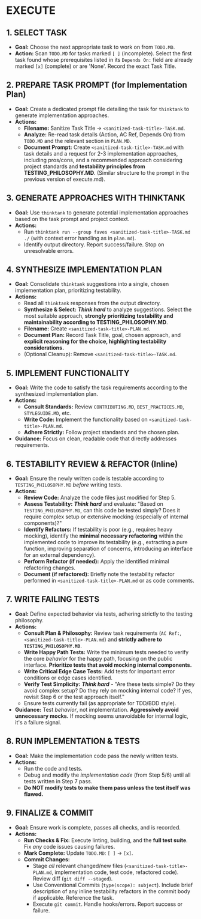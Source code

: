 # EXECUTE
## 1. SELECT TASK
- **Goal:** Choose the next appropriate task to work on from `TODO.MD`.
- **Action:** Scan `TODO.MD` for tasks marked `[ ]` (incomplete). Select the first task found whose prerequisites listed in its `Depends On:` field are already marked `[x]` (complete) or are 'None'. Record the exact Task Title.

## 2. PREPARE TASK PROMPT (for Implementation Plan)
- **Goal:** Create a dedicated prompt file detailing the task for `thinktank` to generate implementation approaches.
- **Actions:**
    - **Filename:** Sanitize Task Title -> `<sanitized-task-title>-TASK.md`.
    - **Analyze:** Re-read task details (Action, AC Ref, Depends On) from `TODO.MD` and the relevant section in `PLAN.MD`.
    - **Document Prompt:** Create `<sanitized-task-title>-TASK.md` with task details and a request for 2-3 implementation approaches, including pros/cons, and a recommended approach considering project standards and **testability principles from TESTING_PHILOSOPHY.MD**. (Similar structure to the prompt in the previous version of execute.md).

## 3. GENERATE APPROACHES WITH THINKTANK
- **Goal:** Use `thinktank` to generate potential implementation approaches based on the task prompt and project context.
- **Actions:**
    - Run `thinktank run --group faves <sanitized-task-title>-TASK.md ./` (with context error handling as in `plan.md`).
    - Identify output directory. Report success/failure. Stop on unresolvable errors.

## 4. SYNTHESIZE IMPLEMENTATION PLAN
- **Goal:** Consolidate `thinktank` suggestions into a single, chosen implementation plan, prioritizing testability.
- **Actions:**
    - Read all `thinktank` responses from the output directory.
    - **Synthesize & Select:** ***Think hard*** to analyze suggestions. Select the most suitable approach, **strongly prioritizing testability and maintainability according to TESTING_PHILOSOPHY.MD**.
    - **Filename:** Create `<sanitized-task-title>-PLAN.md`.
    - **Document Plan:** Record Task Title, goal, chosen approach, and **explicit reasoning for the choice, highlighting testability considerations.**
    - (Optional Cleanup): Remove `<sanitized-task-title>-TASK.md`.

## 5. IMPLEMENT FUNCTIONALITY
- **Goal:** Write the code to satisfy the task requirements according to the synthesized implementation plan.
- **Actions:**
    - **Consult Standards:** Review `CONTRIBUTING.MD`, `BEST_PRACTICES.MD`, `STYLEGUIDE.MD`, etc.
    - **Write Code:** Implement the functionality based on `<sanitized-task-title>-PLAN.md`.
    - **Adhere Strictly:** Follow project standards and the chosen plan.
- **Guidance:** Focus on clean, readable code that directly addresses requirements.

## 6. TESTABILITY REVIEW & REFACTOR (Inline)
- **Goal:** Ensure the newly written code is testable according to `TESTING_PHILOSOPHY.MD` *before* writing tests.
- **Actions:**
    - **Review Code:** Analyze the code files just modified for Step 5.
    - **Assess Testability:** ***Think hard*** and evaluate: "Based on `TESTING_PHILOSOPHY.MD`, can this code be tested simply? Does it require complex setup or extensive mocking (especially of internal components)?"
    - **Identify Refactors:** If testability is poor (e.g., requires heavy mocking), identify the **minimal necessary refactoring** within the implemented code to improve its testability (e.g., extracting a pure function, improving separation of concerns, introducing an interface for an external dependency).
    - **Perform Refactor (if needed):** Apply the identified minimal refactoring changes.
    - **Document (if refactored):** Briefly note the testability refactor performed in `<sanitized-task-title>-PLAN.md` or as code comments.

## 7. WRITE FAILING TESTS
- **Goal:** Define expected behavior via tests, adhering strictly to the testing philosophy.
- **Actions:**
    - **Consult Plan & Philosophy:** Review task requirements (`AC Ref:`, `<sanitized-task-title>-PLAN.md`) and **strictly adhere to `TESTING_PHILOSOPHY.MD`**.
    - **Write Happy Path Tests:** Write the minimum tests needed to verify the core *behavior* for the happy path, focusing on the public interface. **Prioritize tests that avoid mocking internal components.**
    - **Write Critical Edge Case Tests:** Add tests for important error conditions or edge cases identified.
    - **Verify Test Simplicity:** ***Think hard*** - "Are these tests simple? Do they avoid complex setup? Do they rely on mocking internal code? If yes, revisit Step 6 or the test approach itself."
    - Ensure tests currently fail (as appropriate for TDD/BDD style).
- **Guidance:** Test *behavior*, not implementation. **Aggressively avoid unnecessary mocks.** If mocking seems unavoidable for internal logic, it's a failure signal.

## 8. RUN IMPLEMENTATION & TESTS
- **Goal:** Make the implementation code pass the newly written tests.
- **Actions:**
    - Run the code and tests.
    - Debug and modify the *implementation code* (from Step 5/6) until all tests written in Step 7 pass.
    - **Do NOT modify tests to make them pass unless the test itself was flawed.**

## 9. FINALIZE & COMMIT
- **Goal:** Ensure work is complete, passes all checks, and is recorded.
- **Actions:**
    - **Run Checks & Fix:** Execute linting, building, and the **full test suite**. Fix *any* code issues causing failures.
    - **Mark Complete:** Update `TODO.MD`: `[ ]` -> `[x]`.
    - **Commit Changes:**
        - Stage *all* relevant changed/new files (`<sanitized-task-title>-PLAN.md`, implementation code, test code, refactored code). Review diff (`git diff --staged`).
        - Use Conventional Commits (`type(scope): subject`). Include brief description of any inline testability refactors in the commit body if applicable. Reference the task.
        - Execute `git commit`. Handle hooks/errors. Report success or failure.
